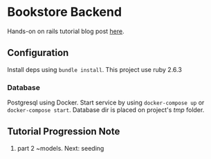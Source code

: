 # Bookstore Backend

Hands-on on rails tutorial blog post [here].

## Configuration

Install deps using `bundle install`. This project use ruby 2.6.3

### Database

Postgresql using Docker. Start service by using `docker-compose up` or `docker-compose start`. Database dir is placed on project's _tmp_ folder.

## Tutorial Progression Note

1. part 2 ~models. Next: seeding

[here]: https://paweljw.github.io/2017/07/rails-5.1-api-with-vue.js-frontend-part-0-stack-choices/